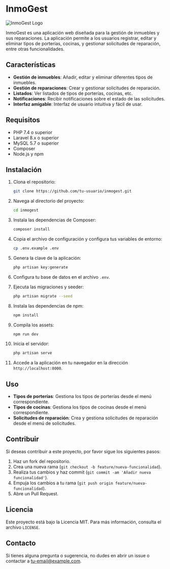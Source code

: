# InmoGest

![InmoGest Logo](https://endigitalweb.com/wp-content/uploads/2022/12/EDW_Logo_Lateral.png)

InmoGest es una aplicación web diseñada para la gestión de inmuebles y sus reparaciones. La aplicación permite a los usuarios registrar, editar y eliminar tipos de porterías, cocinas, y gestionar solicitudes de reparación, entre otras funcionalidades.

## Características

- **Gestión de inmuebles**: Añadir, editar y eliminar diferentes tipos de inmuebles.
- **Gestión de reparaciones**: Crear y gestionar solicitudes de reparación.
- **Listados**: Ver listados de tipos de porterías, cocinas, etc.
- **Notificaciones**: Recibir notificaciones sobre el estado de las solicitudes.
- **Interfaz amigable**: Interfaz de usuario intuitiva y fácil de usar.

## Requisitos

- PHP 7.4 o superior
- Laravel 8.x o superior
- MySQL 5.7 o superior
- Composer
- Node.js y npm

## Instalación

1. Clona el repositorio:

    ```bash
    git clone https://github.com/tu-usuario/inmogest.git
    ```

2. Navega al directorio del proyecto:

    ```bash
    cd inmogest
    ```

3. Instala las dependencias de Composer:

    ```bash
    composer install
    ```

4. Copia el archivo de configuración y configura tus variables de entorno:

    ```bash
    cp .env.example .env
    ```

5. Genera la clave de la aplicación:

    ```bash
    php artisan key:generate
    ```

6. Configura tu base de datos en el archivo `.env`.

7. Ejecuta las migraciones y seeder:

    ```bash
    php artisan migrate --seed
    ```

8. Instala las dependencias de npm:

    ```bash
    npm install
    ```

9. Compila los assets:

    ```bash
    npm run dev
    ```

10. Inicia el servidor:

    ```bash
    php artisan serve
    ```

11. Accede a la aplicación en tu navegador en la dirección `http://localhost:8000`.

## Uso

- **Tipos de porterías**: Gestiona los tipos de porterías desde el menú correspondiente.
- **Tipos de cocinas**: Gestiona los tipos de cocinas desde el menú correspondiente.
- **Solicitudes de reparación**: Crea y gestiona solicitudes de reparación desde el menú de solicitudes.

## Contribuir

Si deseas contribuir a este proyecto, por favor sigue los siguientes pasos:

1. Haz un fork del repositorio.
2. Crea una nueva rama (`git checkout -b feature/nueva-funcionalidad`).
3. Realiza tus cambios y haz commit (`git commit -am 'Añadir nueva funcionalidad'`).
4. Empuja los cambios a tu rama (`git push origin feature/nueva-funcionalidad`).
5. Abre un Pull Request.

## Licencia

Este proyecto está bajo la Licencia MIT. Para más información, consulta el archivo `LICENSE`.

## Contacto

Si tienes alguna pregunta o sugerencia, no dudes en abrir un issue o contactar a [tu-email@example.com](mailto:tu-email@example.com).
